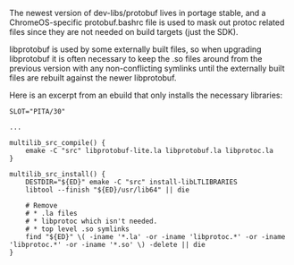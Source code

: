 The newest version of dev-libs/protobuf lives in portage stable, and a
ChromeOS-specific protobuf.bashrc file is used to mask out protoc related
files since they are not needed on build targets (just the SDK).

libprotobuf is used by some externally built files, so when upgrading
libprotobuf it is often necessary to keep the .so files around from the
previous version with any non-conflicting symlinks until the externally built
files are rebuilt against the newer libprotobuf.

Here is an excerpt from an ebuild that only installs the necessary libraries:

```
SLOT="PITA/30"

...

multilib_src_compile() {
	emake -C "src" libprotobuf-lite.la libprotobuf.la libprotoc.la
}

multilib_src_install() {
	DESTDIR="${ED}" emake -C "src" install-libLTLIBRARIES
	libtool --finish "${ED}/usr/lib64" || die

	# Remove
	# * .la files
	# * libprotoc which isn't needed.
	# * top level .so symlinks
	find "${ED}" \( -iname '*.la' -or -iname 'libprotoc.*' -or -iname 'libprotoc.*' -or -iname '*.so' \) -delete || die
}
```
